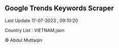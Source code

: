 

## Google Trends Keywords Scraper 
 
Last Update 17-07-2023 , 09:10:20

Country List :
VIETNAM.json



© Abdul Muttaqin 
